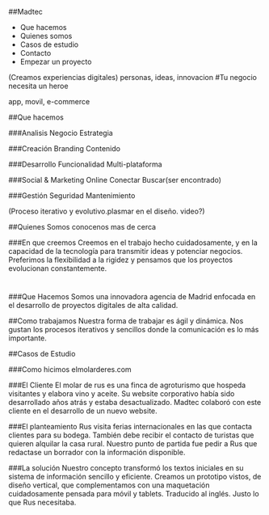 ##Madtec
- Que hacemos
- Quienes somos
- Casos de estudio
- Contacto
- Empezar un proyecto


(Creamos experiencias digitales)
personas, ideas, innovacion
#Tu negocio necesita un heroe

app, movil, e-commerce

##Que hacemos

###Analisis
Negocio
Estrategia

###Creación
Branding
Contenido

###Desarrollo
Funcionalidad
Multi-plataforma

###Social & Marketing Online
Conectar
Buscar(ser encontrado)

###Gestión
Seguridad
Mantenimiento

(Proceso iterativo y evolutivo.plasmar en el diseño. video?)

##Quienes Somos
conocenos mas de cerca

###En que creemos
Creemos en el trabajo hecho cuidadosamente, y en la capacidad de la tecnología para transmitir ideas y potenciar negocios. Preferimos la flexibilidad a la rigidez y pensamos que los proyectos evolucionan constantemente.
#

###Que Hacemos
Somos una innovadora agencia de Madrid enfocada en el desarrollo de proyectos digitales de alta calidad. 

##Como trabajamos
Nuestra forma de trabajar es ágil y dinámica. Nos gustan los procesos iterativos y sencillos donde la comunicación es lo más importante. 

##Casos de Estudio

###Como hicimos elmolarderes.com

###El Cliente
El molar de rus es una finca de agroturismo que hospeda visitantes y elabora vino y aceite. 
Su website corporativo había sido desarrollado años atrás y estaba desactualizado. Madtec colaboró con este cliente en el desarrollo de un nuevo website. 

###El planteamiento
Rus visita ferias internacionales en las que contacta clientes para su bodega. También debe recibir el contacto de turistas que quieren alquilar la casa rural. Nuestro punto de partida fue pedir a Rus que redactase un borrador con la información disponible.

###La solución
Nuestro concepto transformó los textos iniciales en su sistema de información sencillo y eficiente. Creamos un prototipo vistos, de diseño vertical, que complementamos con una maquetación cuidadosamente pensada para móvil y tablets. Traducido al inglés. Justo lo que Rus necesitaba. 




